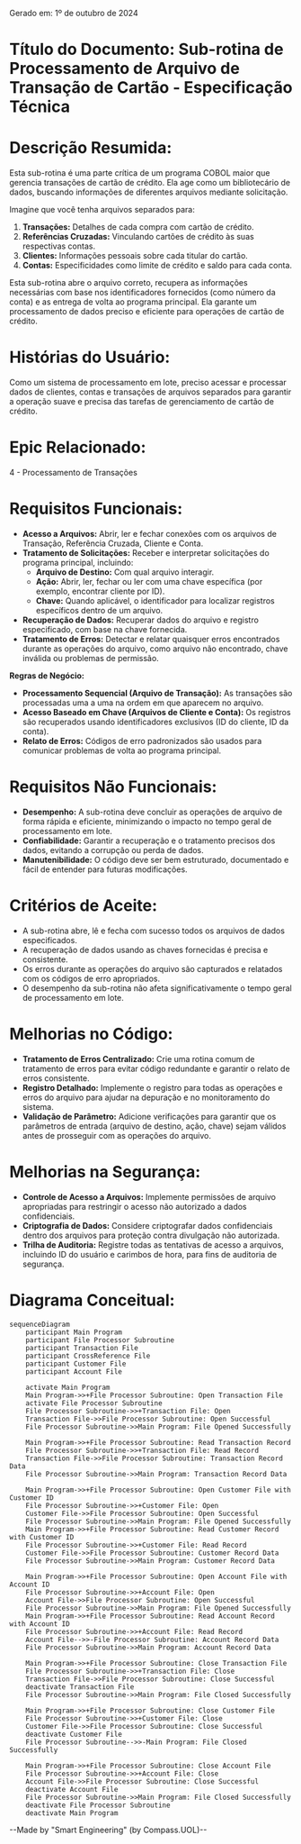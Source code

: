 Gerado em: 1º de outubro de 2024

# **Título do Documento:** Sub-rotina de Processamento de Arquivo de Transação de Cartão - Especificação Técnica

# **Descrição Resumida:**
Esta sub-rotina é uma parte crítica de um programa COBOL maior que gerencia transações de cartão de crédito. Ela age como um bibliotecário de dados, buscando informações de diferentes arquivos mediante solicitação. 

Imagine que você tenha arquivos separados para:

1. **Transações:** Detalhes de cada compra com cartão de crédito.
2. **Referências Cruzadas:** Vinculando cartões de crédito às suas respectivas contas.
3. **Clientes:** Informações pessoais sobre cada titular do cartão.
4. **Contas:** Especificidades como limite de crédito e saldo para cada conta.

Esta sub-rotina abre o arquivo correto, recupera as informações necessárias com base nos identificadores fornecidos (como número da conta) e as entrega de volta ao programa principal. Ela garante um processamento de dados preciso e eficiente para operações de cartão de crédito.

# **Histórias do Usuário:**
Como um sistema de processamento em lote, preciso acessar e processar dados de clientes, contas e transações de arquivos separados para garantir a operação suave e precisa das tarefas de gerenciamento de cartão de crédito.

# **Epic Relacionado:**
4 - Processamento de Transações

# **Requisitos Funcionais:**
* **Acesso a Arquivos:** Abrir, ler e fechar conexões com os arquivos de Transação, Referência Cruzada, Cliente e Conta.
* **Tratamento de Solicitações:**  Receber e interpretar solicitações do programa principal, incluindo:
    * **Arquivo de Destino:** Com qual arquivo interagir.
    * **Ação:**  Abrir, ler, fechar ou ler com uma chave específica (por exemplo, encontrar cliente por ID).
    * **Chave:** Quando aplicável, o identificador para localizar registros específicos dentro de um arquivo.
* **Recuperação de Dados:**  Recuperar dados do arquivo e registro especificado, com base na chave fornecida.
* **Tratamento de Erros:**  Detectar e relatar quaisquer erros encontrados durante as operações do arquivo, como arquivo não encontrado, chave inválida ou problemas de permissão.

**Regras de Negócio:**
* **Processamento Sequencial (Arquivo de Transação):** As transações são processadas uma a uma na ordem em que aparecem no arquivo.
* **Acesso Baseado em Chave (Arquivos de Cliente e Conta):**  Os registros são recuperados usando identificadores exclusivos (ID do cliente, ID da conta).
* **Relato de Erros:**  Códigos de erro padronizados são usados para comunicar problemas de volta ao programa principal.

# **Requisitos Não Funcionais:**
* **Desempenho:** A sub-rotina deve concluir as operações de arquivo de forma rápida e eficiente, minimizando o impacto no tempo geral de processamento em lote.
* **Confiabilidade:**  Garantir a recuperação e o tratamento precisos dos dados, evitando a corrupção ou perda de dados.
* **Manutenibilidade:**  O código deve ser bem estruturado, documentado e fácil de entender para futuras modificações.

# **Critérios de Aceite:**
* A sub-rotina abre, lê e fecha com sucesso todos os arquivos de dados especificados.
* A recuperação de dados usando as chaves fornecidas é precisa e consistente.
* Os erros durante as operações do arquivo são capturados e relatados com os códigos de erro apropriados.
* O desempenho da sub-rotina não afeta significativamente o tempo geral de processamento em lote.

# **Melhorias no Código:**
* **Tratamento de Erros Centralizado:**  Crie uma rotina comum de tratamento de erros para evitar código redundante e garantir o relato de erros consistente.
* **Registro Detalhado:**  Implemente o registro para todas as operações e erros do arquivo para ajudar na depuração e no monitoramento do sistema.
* **Validação de Parâmetro:** Adicione verificações para garantir que os parâmetros de entrada (arquivo de destino, ação, chave) sejam válidos antes de prosseguir com as operações do arquivo.

# **Melhorias na Segurança:**
* **Controle de Acesso a Arquivos:** Implemente permissões de arquivo apropriadas para restringir o acesso não autorizado a dados confidenciais.
* **Criptografia de Dados:**  Considere criptografar dados confidenciais dentro dos arquivos para proteção contra divulgação não autorizada.
* **Trilha de Auditoria:** Registre todas as tentativas de acesso a arquivos, incluindo ID do usuário e carimbos de hora, para fins de auditoria de segurança.

# **Diagrama Conceitual:**

```mermaid
sequenceDiagram
    participant Main Program
    participant File Processor Subroutine
    participant Transaction File
    participant CrossReference File
    participant Customer File
    participant Account File

    activate Main Program
    Main Program->>+File Processor Subroutine: Open Transaction File
    activate File Processor Subroutine
    File Processor Subroutine->>+Transaction File: Open
    Transaction File->>File Processor Subroutine: Open Successful
    File Processor Subroutine->>Main Program: File Opened Successfully

    Main Program->>+File Processor Subroutine: Read Transaction Record
    File Processor Subroutine->>+Transaction File: Read Record
    Transaction File->>File Processor Subroutine: Transaction Record Data
    File Processor Subroutine->>Main Program: Transaction Record Data

    Main Program->>+File Processor Subroutine: Open Customer File with Customer ID
    File Processor Subroutine->>+Customer File: Open
    Customer File->>File Processor Subroutine: Open Successful
    File Processor Subroutine->>Main Program: File Opened Successfully
    Main Program->>+File Processor Subroutine: Read Customer Record with Customer ID
    File Processor Subroutine->>+Customer File: Read Record
    Customer File->>File Processor Subroutine: Customer Record Data
    File Processor Subroutine->>Main Program: Customer Record Data

    Main Program->>+File Processor Subroutine: Open Account File with Account ID
    File Processor Subroutine->>+Account File: Open
    Account File->>File Processor Subroutine: Open Successful
    File Processor Subroutine->>Main Program: File Opened Successfully
    Main Program->>+File Processor Subroutine: Read Account Record with Account ID
    File Processor Subroutine->>+Account File: Read Record
    Account File-->>-File Processor Subroutine: Account Record Data
    File Processor Subroutine->>Main Program: Account Record Data
    
    Main Program->>+File Processor Subroutine: Close Transaction File
    File Processor Subroutine->>+Transaction File: Close
    Transaction File->>File Processor Subroutine: Close Successful
    deactivate Transaction File
    File Processor Subroutine->>Main Program: File Closed Successfully

    Main Program->>+File Processor Subroutine: Close Customer File
    File Processor Subroutine->>+Customer File: Close
    Customer File->>File Processor Subroutine: Close Successful
    deactivate Customer File
    File Processor Subroutine-->>-Main Program: File Closed Successfully

    Main Program->>+File Processor Subroutine: Close Account File
    File Processor Subroutine->>+Account File: Close
    Account File->>File Processor Subroutine: Close Successful
    deactivate Account File
    File Processor Subroutine->>Main Program: File Closed Successfully
    deactivate File Processor Subroutine
    deactivate Main Program
```

--Made by "Smart Engineering" (by Compass.UOL)--